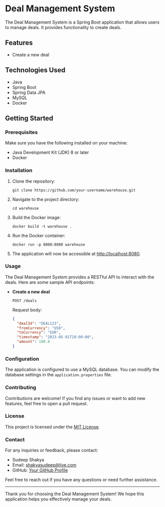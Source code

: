 # Deal Management System

The Deal Management System is a Spring Boot application that allows users to manage deals. It provides functionality to create deals.

## Features

- Create a new deal

## Technologies Used

- Java
- Spring Boot
- Spring Data JPA
- MySQL
- Docker

## Getting Started

### Prerequisites

Make sure you have the following installed on your machine:

- Java Development Kit (JDK) 8 or later
- Docker

### Installation

1. Clone the repository:

   ```shell
   git clone https://github.com/your-username/warehouse.git
   ```

2. Navigate to the project directory:

   ```shell
   cd warehouse
   ```

3. Build the Docker image:

   ```shell
   docker build -t warehouse .
   ```

4. Run the Docker container:

   ```shell
   docker run -p 8080:8080 warehouse
   ```

5. The application will now be accessible at [http://localhost:8080](http://localhost:8080).

### Usage

The Deal Management System provides a RESTful API to interact with the deals. Here are some sample API endpoints:

- **Create a new deal**

  ```http
  POST /deals
  ```

  Request body:

  ```json
  {
    "dealId": "DEAL123",
    "fromCurrency": "USD",
    "toCurrency": "EUR",
    "timestamp": "2023-05-01T10:00:00",
    "amount": 100.0
  }
  ```

### Configuration

The application is configured to use a MySQL database. You can modify the database settings in the `application.properties` file.

### Contributing

Contributions are welcome! If you find any issues or want to add new features, feel free to open a pull request.

### License

This project is licensed under the [MIT License](LICENSE).

### Contact

For any inquiries or feedback, please contact:

- Sudeep Shakya
- Email: shakyasudeep@live.com
- GitHub: [Your GitHub Profile](https://github.com/shakyasudeep)

Feel free to reach out if you have any questions or need further assistance.

---

Thank you for choosing the Deal Management System! We hope this application helps you effectively manage your deals.